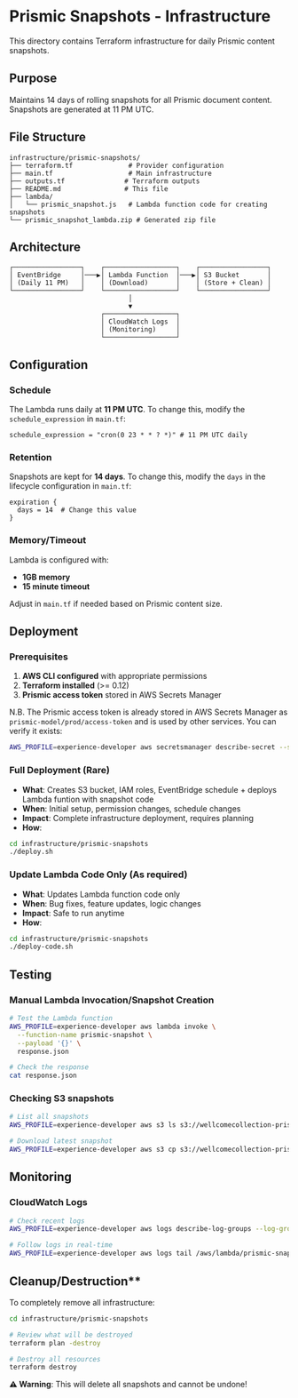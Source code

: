 # Prismic Snapshots - Infrastructure

This directory contains Terraform infrastructure for daily Prismic content snapshots.

## Purpose

Maintains 14 days of rolling snapshots for all Prismic document content. Snapshots are generated at 11 PM UTC.

## File Structure

```
infrastructure/prismic-snapshots/
├── terraform.tf              # Provider configuration
├── main.tf                   # Main infrastructure
├── outputs.tf               # Terraform outputs
├── README.md                # This file
├── lambda/
│   └── prismic_snapshot.js   # Lambda function code for creating snapshots
└── prismic_snapshot_lambda.zip # Generated zip file
```

## Architecture

```
┌─────────────────┐    ┌──────────────────┐    ┌─────────────────┐
│ EventBridge     │───▶│ Lambda Function  │───▶│ S3 Bucket       │
│ (Daily 11 PM)   │    │ (Download)       │    │ (Store + Clean) │
└─────────────────┘    └──────────────────┘    └─────────────────┘
                              │
                              ▼
                       ┌──────────────────┐
                       │ CloudWatch Logs  │
                       │ (Monitoring)     │
                       └──────────────────┘
```

## Configuration

### Schedule

The Lambda runs daily at **11 PM UTC**. To change this, modify the `schedule_expression` in `main.tf`:

```hcl
schedule_expression = "cron(0 23 * * ? *)" # 11 PM UTC daily
```

### Retention

Snapshots are kept for **14 days**. To change this, modify the `days` in the lifecycle configuration in `main.tf`:

```hcl
expiration {
  days = 14  # Change this value
}
```

### Memory/Timeout

Lambda is configured with:

- **1GB memory**
- **15 minute timeout**

Adjust in `main.tf` if needed based on Prismic content size.

## Deployment

### Prerequisites

1. **AWS CLI configured** with appropriate permissions
2. **Terraform installed** (>= 0.12)
3. **Prismic access token** stored in AWS Secrets Manager

N.B. The Prismic access token is already stored in AWS Secrets Manager as `prismic-model/prod/access-token` and is used by other services. You can verify it exists:

```bash
AWS_PROFILE=experience-developer aws secretsmanager describe-secret --secret-id "prismic-model/prod/access-token"
```

### Full Deployment (Rare)

- **What**: Creates S3 bucket, IAM roles, EventBridge schedule + deploys Lambda funtion with snapshot code
- **When**: Initial setup, permission changes, schedule changes
- **Impact**: Complete infrastructure deployment, requires planning
- **How**:

```bash
cd infrastructure/prismic-snapshots
./deploy.sh
```

### Update Lambda Code Only (As required)

- **What**: Updates Lambda function code only
- **When**: Bug fixes, feature updates, logic changes
- **Impact**: Safe to run anytime
- **How**:

```bash
cd infrastructure/prismic-snapshots
./deploy-code.sh
```

## Testing

### Manual Lambda Invocation/Snapshot Creation

```bash
# Test the Lambda function
AWS_PROFILE=experience-developer aws lambda invoke \
  --function-name prismic-snapshot \
  --payload '{}' \
  response.json

# Check the response
cat response.json
```

### Checking S3 snapshots

```bash
# List all snapshots
AWS_PROFILE=experience-developer aws s3 ls s3://wellcomecollection-prismic-snapshots/

# Download latest snapshot
AWS_PROFILE=experience-developer aws s3 cp s3://wellcomecollection-prismic-snapshots/ ./snapshots/ --recursive
```

## Monitoring

### CloudWatch Logs

```bash
# Check recent logs
AWS_PROFILE=experience-developer aws logs describe-log-groups --log-group-name-prefix "/aws/lambda/prismic-snapshot"

# Follow logs in real-time
AWS_PROFILE=experience-developer aws logs tail /aws/lambda/prismic-snapshot --follow
```

## Cleanup/Destruction\*\*

To completely remove all infrastructure:

```bash
cd infrastructure/prismic-snapshots

# Review what will be destroyed
terraform plan -destroy

# Destroy all resources
terraform destroy
```

**⚠️ Warning**: This will delete all snapshots and cannot be undone!
